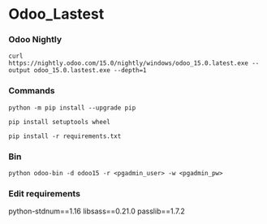 # Odoo_Lastest

### Odoo Nightly

```
curl https://nightly.odoo.com/15.0/nightly/windows/odoo_15.0.latest.exe --output odoo_15.0.lastest.exe --depth=1

```
### Commands
```
python -m pip install --upgrade pip
```
```
pip install setuptools wheel
```
```
pip install -r requirements.txt
```
### Bin
```
python odoo-bin -d odoo15 -r <pgadmin_user> -w <pgadmin_pw>
```

### Edit requirements

python-stdnum==1.16
libsass==0.21.0
passlib==1.7.2
